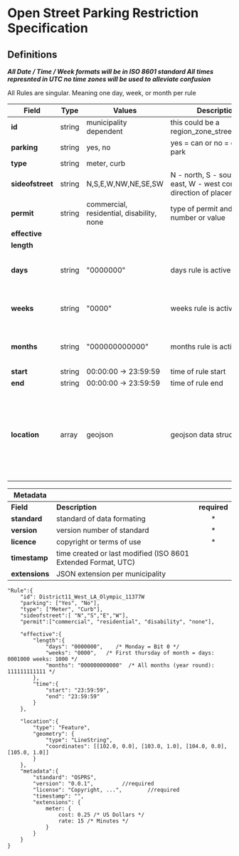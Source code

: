 # Open Street Parking Restriction Specification
## Definitions
***All Date / Time / Week formats will be in ISO 8601 standard
All times represnted in UTC no time zones will be used to alleviate confusion***

All Rules are singular. Meaning one day, week, or month per rule

|Field | Type | Values | Description | Properties|
|--|--|--|--|--|
|**id**|string| municipality dependent | this could be a region_zone_street_number | |
|**parking**| string| yes, no | yes = can or no = can't park |
|**type**| string| meter, curb | | 
|**sideofstreet**| string| N,S,E,W,NW,NE,SE,SW | N - north, S - south, E - east, W - west cordinal direction of placement| |
|**permit**| string|  commercial, residential, disability, none| type of permit and permit number or value |prop: 'value', null|
|**effective**||||
|**length**||||
|**days**|string| "0000000" | days rule is active | 0 = not active, 1 = active, First bit is Monday |
|**weeks**|string| "0000" | weeks rule is active | 0 = not active, 1 = active, First bit is first week |
|**months**| string | "000000000000" | months rule is active | 0=not active, 1 = active, First bit is January |
|**start**| string |00:00:00 -> 23:59:59| time of rule start| |
|**end**| string |00:00:00 -> 23:59:59| time of rule end| |	
|**location**|array |geojson |geojson data structure | "type": "Feature", "geometry" "type": "LineString", "coordinates": [[102.0, 0.0], [103.0, 1.0], [104.0, 0.0], [105.0, 1.0]]}|

|Metadata| | |
--|--|:--:
|**Field**| **Description**| **required**|
|**standard**| standard of data formating | *
|**version**| version number of standard| *
|**licence**| copyright or terms of use| *
|**timestamp**| time created or last modified (ISO 8601 Extended Format, UTC)|
|**extensions**| JSON extension per municipality |

    "Rule":{
        "id": District11_West_LA_Olympic_11377W
        "parking": ["Yes", "No"], 
        "type": ["Meter", "Curb"],
        "sideofstreet":[ "N","S","E","W"],
        "permit":["commercial", "residential", "disability", "none"],

    	"effective":{
        	"length":{
        		"days": "0000000",    /* Monday = Bit 0 */
        	    "weeks": "0000",   /* First thursday of month = days: 0001000 weeks: 1000 */
                "months": "000000000000"  /* All months (year round): 111111111111 */
        	},
            "time":{
        	    "start": "23:59:59",
        	 	"end": "23:59:59"
        	}
     	},

        "location":{
	        "type": "Feature",
	        "geometry": {
	        	"type": "LineString",
	        	"coordinates": [[102.0, 0.0], [103.0, 1.0], [104.0, 0.0], [105.0, 1.0]]
	        }
		},
        "metadata":{
        	"standard": "OSPRS",
        	"version": "0.0.1", 		//required
        	"license": "Copyright, ...",	    //required 
        	"timestamp": "",
        	"extensions": {
                meter: {
                    cost: 0.25 /* US Dollars */
                    rate: 15 /* Minutes */
                }
            }
        }
    }